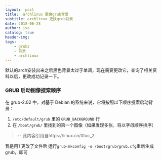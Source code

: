 ```yaml
---
layout:  post
title:  archlinux 更换grub背景
subtitle: archlinux 更换grub背景 
date: 2018-06-28
author: ivo
catalog: true
header-img:
tags:
    - grub2 
    - 背景
    - archlinux
---
```

默认的arch安装出来之后黑色背景太过于单调，现在需要更改它，查询了相关资料以后，更改成功记录一下。
### GRUB 启动图像搜索顺序

在 grub-2.02 中，对基于 Debian 的系统来说，它将按照以下顺序搜索启动背景：

1.  `/etc/default/grub` 里的 `GRUB_BACKGROUND` 行 
2.  在 `/boot/grub/` 里找到的第一个图像（如果发现多张，将以字母顺序排序）
>
> --  此内容引用自https://linux.cn/#toc_2

我是用1 更改了文件后
运行`grub-mkconfig -o /boot/grub/grub.cfg`重新生成grub，即可

